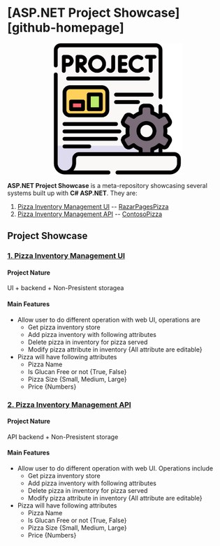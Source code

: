 # [ASP.NET Project Showcase][github-homepage]

<p align="center">
    <img src="assets/project.png" alt="Project Image" width="300px" />
</p>

__ASP.NET Project Showcase__ is a meta-repository showcasing several systems built up with __C# ASP.NET__. They are:

1. [Pizza Inventory Management UI](#1-pizza-inventory-management-ui) -- [RazarPagesPizza](RazarPagesPizza)
2. [Pizza Inventory Management API](#2-pizza-inventory-management-api) -- [ContosoPizza](ContosoPizza)


## Project Showcase

### [1. Pizza Inventory Management UI](RazarPagesPizza)
#### Project Nature
UI + backend + Non-Presistent storagea
#### Main Features
- Allow user to do different operation with web UI, operations are
    - Get pizza inventory store
    - Add pizza inventory with following attributes
    - Delete pizza in inventory for pizza served
    - Modify pizza attribute in inventory {All attribute are editable}
- Pizza will have following attributes
    - Pizza Name
    - Is Glucan Free or not {True, False}
    - Pizza Size {Small, Medium, Large}
    - Price {Numbers}


### [2. Pizza Inventory Management API](ContosoPizza)
#### Project Nature
API backend + Non-Presistent storage
#### Main Features
- Allow user to do different operation with web UI. Operations include
    - Get pizza inventory store
    - Add pizza inventory with following attributes
    - Delete pizza in inventory for pizza served
    - Modify pizza attribute in inventory {All attribute are editable}
- Pizza will have following attributes
    - Pizza Name
    - Is Glucan Free or not {True, False}
    - Pizza Size {Small, Medium, Large}
    - Price {Numbers}
